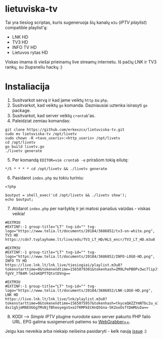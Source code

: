 # lietuviska-tv

Tai yra tiesiog scriptas, kuris sugeneruoja šių kanalų `m3u` (_IPTV playlist_) compatible playlist'ą:
* LNK HD
* TV3 HD
* INFO TV HD
* Lietuvos rytas HD

Viskas imama iš viešai prieinamų live streamų internetu. Iš pačių LNK ir TV3 rankų, su žiupsneliu hackų :)

# Instaliacija

1. Susitvarkot servą ir kad jame veiktų `http` su `php`.
2. Susitvarkot, kad veiktų `go` komanda. Dazniausiai uztenka isirasyti `go` package.
3. Susitvarkot, kad server veiktų `crontab`'as.
4. Paleidziat zemiau komandas:
```
git clone https://github.com/erkexzcx/lietuviska-tv.git
sudo mv lietuviska-tv /opt/livetv
sudo chown -R <tavo_useris>:<http_useris> /opt/livetv
cd /opt/livetv
go build livetv.go
./livetv generate
```
5. Per komandą `EDITOR=vim crontab -e` prirašom tokią eilutę:
```
*/5 * * * * cd /opt/livetv && ./livetv generate
```
6. Pasidarot `index.php` su tokiu turiniu:
```
<?php

$output = shell_exec('cd /opt/livetv && ./livetv show');
echo $output;
```
7. Atidarot `index.php` per naršyklę ir jei matosi panašus vaizdas - viskas veikia!
```
#EXTM3U
#EXTINF:-1 group-title="LT" tvg-id="" tvg-logo="https://www.telia.lt/documents/20184/3686852/tv3-on-white.png", TV3 HD
https://cdn7.tvplayhome.lt/live/eds/TV3_LT_HD/HLS_encr/TV3_LT_HD.m3u8

#EXTM3U
#EXTINF:-1 group-title="LT" tvg-id="" tvg-logo="https://www.telia.lt/documents/20184/3686852/INFO-LOGO-HD.png", INFO TV HD
https://live.lnk.lt/lnk_live/tiesiogiai/playlist.m3u8?tokenstarttime=0&tokenendtime=1565079301&tokenhash=ZM9LPePBOPv3wc7lipJfJU5IB6H_fhmHajoSb9rfY8q6RyTAPHYp4Guoz-fgVV_7fB4M-le2oKQPTTQtxtDVng==

#EXTM3U
#EXTINF:-1 group-title="LT" tvg-id="" tvg-logo="https://www.telia.lt/documents/20184/3686852/LNK-LOGO-HD.png", LNK HD
https://live.lnk.lt/lnk_live/lnk/playlist.m3u8?tokenstarttime=0&tokenendtime=1565075957&tokenhash=tkyceQAZZYmNTbc2u_oIo-dxz1g5jmM8EOGGgTMsNjfBheoyegxSxo2fKMPkECHnQ5Gna-5KZooOsftDmMUuIw==
```
8. KODI --> _Simple IPTV_ plugine nurodote savo server pakurto PHP failo URL. EPG galima susigeneruoti patiems su [WebGrabber++](http://www.webgrabplus.com/).

Jeigu kas neveikia arba niekaip neišeina pasidaryti - kelk naują [issue](https://github.com/erkexzcx/lietuviska-tv/issues) :)
